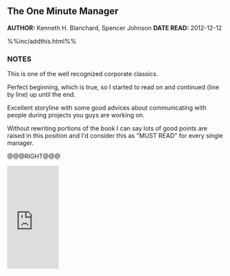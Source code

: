 The One Minute Manager
---------------

**AUTHOR:** Kenneth H. Blanchard, Spencer Johnson **DATE READ:** 2012-12-12

%%inc/addthis.html%%

### NOTES ###

This is one of the well recognized corporate classics.

Perfect beginning, which is true, so I started to read on and continued
(line by line) up until the end.

Excellent storyline with some good advices about communicating with people
during projects you guys are working on.

Without rewriting portions of the book I can say lots of good points are
raised in this position and I'd consider this as "MUST READ" for every
single manager.

@@@RIGHT@@@

<iframe src="http://rcm.amazon.com/e/cm?lt1=_blank&bc1=FFFFFF&IS2=1&npa=1&bg1=FFFFFF&fc1=000000&lc1=FF0000&t=wojcadamkoszh-20&o=1&p=8&l=as4&m=amazon&f=ifr&ref=ss_til&asins=0688014291" style="width:120px;height:240px;" scrolling="no" marginwidth="0" marginheight="0" frameborder="0"></iframe>


